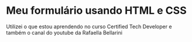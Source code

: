 <h1>Meu formulário usando HTML e CSS</h1>

Utilizei o que estou aprendendo no curso Certified Tech Developer e também o canal do youtube da Rafaella Bellarini
